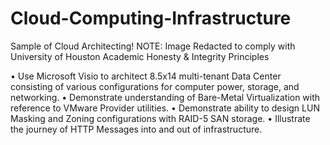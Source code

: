 # Cloud-Computing-Infrastructure
Sample of Cloud Architecting!
NOTE: Image Redacted to comply with University of Houston Academic Honesty & Integrity Principles

• Use Microsoft Visio to architect 8.5x14 multi-tenant Data Center consisting of various configurations for computer power, storage, and networking. • Demonstrate understanding of Bare-Metal Virtualization with reference to VMware Provider utilities. • Demonstrate ability to design LUN Masking and Zoning configurations with RAID-5 SAN storage. • Illustrate the journey of HTTP Messages into and out of infrastructure.

